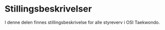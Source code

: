 # Stillingsbeskrivelser

I denne delen finnes stillingsbeskrivelse for alle styreverv i OSI Taekwondo.
  